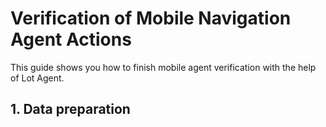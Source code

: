 # Verification of Mobile Navigation Agent Actions

This guide shows you how to finish mobile agent verification with the help of Lot Agent.

## 1. Data preparation

